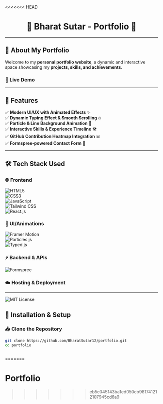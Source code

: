 <<<<<<< HEAD

<h1 align="center">🚀 Bharat Sutar - Portfolio 🌟</h1>

---

## 📌 About My Portfolio

Welcome to my **personal portfolio website**, a dynamic and interactive space showcasing my **projects, skills, and achievements**.

### 🚀 **Live Demo**

<!-- 🔗 **[Visit My Portfolio]()** -->

---

## 🎯 **Features**

✅ **Modern UI/UX with Animated Effects** ✨  
✅ **Dynamic Typing Effect & Smooth Scrolling** 🔥  
✅ **Particle & Line Background Animation** 🎨  
✅ **Interactive Skills & Experience Timeline** 🛠️  
✅ **GitHub Contribution Heatmap Integration** 📊  
✅ **Formspree-powered Contact Form** 📩

---

## 🛠️ **Tech Stack Used**

### 🌐 **Frontend**

![HTML5](https://img.shields.io/badge/HTML5-E34F26?style=for-the-badge&logo=html5&logoColor=white)  
![CSS3](https://img.shields.io/badge/CSS3-1572B6?style=for-the-badge&logo=css3&logoColor=white)  
![JavaScript](https://img.shields.io/badge/JavaScript-F7DF1E?style=for-the-badge&logo=javascript&logoColor=black)  
![Tailwind CSS](https://img.shields.io/badge/TailwindCSS-38B2AC?style=for-the-badge&logo=tailwind-css&logoColor=white)  
![React.js](https://img.shields.io/badge/React-61DAFB?style=for-the-badge&logo=react&logoColor=black)

### 🎨 **UI/Animations**

![Framer Motion](https://img.shields.io/badge/FramerMotion-black?style=for-the-badge&logo=framer&logoColor=white)  
![Particles.js](https://img.shields.io/badge/Particles.js-000000?style=for-the-badge&logo=javascript&logoColor=white)  
![Typed.js](https://img.shields.io/badge/Typed.js-ff69b4?style=for-the-badge&logo=javascript&logoColor=white)

### ⚡ **Backend & APIs**

![Formspree](https://img.shields.io/badge/Formspree-FF5733?style=for-the-badge&logo=gmail&logoColor=white)

### ☁️ **Hosting & Deployment**

<!-- ![GitHub Pages](https://img.shields.io/badge/GitHub_Pages-222222?style=for-the-badge&logo=github&logoColor=white)
![Netlify](https://img.shields.io/badge/Netlify-00C7B7?style=for-the-badge&logo=netlify&logoColor=white) -->

---

![MIT License](https://img.shields.io/badge/License-MIT-blue.svg)

## 🚀 **Installation & Setup**

### 📥 Clone the Repository

```sh
git clone https://github.com/BharatSutar12/portfolio.git
cd portfolio



```

=======

# Portfolio

> > > > > > > eb5c045143ba1ed050cb981741212107945cd6a9

